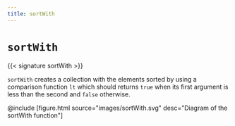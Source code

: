 ```yaml
---
title: sortWith
---
```


# `sortWith`

{{< signature sortWith >}}

`sortWith` creates a collection with the elements sorted by using a comparison function `lt` which should returns `true` when its first argument is less than the second and `false` otherwise.

@include [figure.html source="images/sortWith.svg" desc="Diagram of the sortWith function"]
